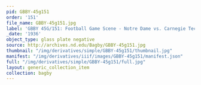 ```yaml
---
pid: GBBY-45g151
order: '151'
file_name: GBBY-45g151.jpg
label: 'GBBY 45G/151: Football Game Scene - Notre Dame vs. Carnegie Tech - 1936'
_date: '1936'
object_type: glass plate negative
source: http://archives.nd.edu/Bagby/GBBY-45g151.jpg
thumbnail: "/img/derivatives/simple/GBBY-45g151/thumbnail.jpg"
manifest: "/img/derivatives/iiif/images/GBBY-45g151/manifest.json"
full: "/img/derivatives/simple/GBBY-45g151/full.jpg"
layout: generic_collection_item
collection: bagby
---
```

